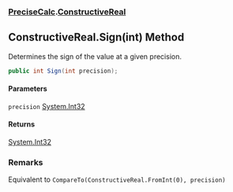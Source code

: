 ### [PreciseCalc](PreciseCalc.md 'PreciseCalc').[ConstructiveReal](PreciseCalc.ConstructiveReal.md 'PreciseCalc.ConstructiveReal')

## ConstructiveReal.Sign(int) Method

Determines the sign of the value at a given precision.

```csharp
public int Sign(int precision);
```
#### Parameters

<a name='PreciseCalc.ConstructiveReal.Sign(int).precision'></a>

`precision` [System.Int32](https://docs.microsoft.com/en-us/dotnet/api/System.Int32 'System.Int32')

#### Returns
[System.Int32](https://docs.microsoft.com/en-us/dotnet/api/System.Int32 'System.Int32')

### Remarks
Equivalent to `CompareTo(ConstructiveReal.FromInt(0), precision)`